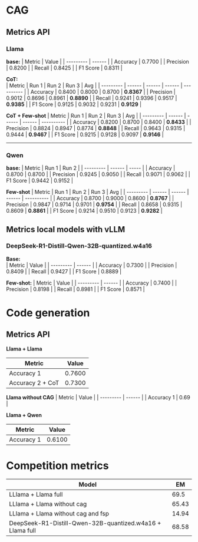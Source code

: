 # CAG

## Metrics API   

### Llama   
**base:**
| Metric    | Value  |
| --------- | ------ |
| Accuracy  | 0.7700 |
| Precision | 0.8200 |
| Recall    | 0.8425 |
| F1 Score  | 0.8311 |
  
  
**CoT:**  
| Metric    | Run 1  | Run 2  | Run 3  | Avg        |
| --------- | ------ | ------ | ------ | ---------- |
| Accuracy  | 0.8400 | 0.8000 | 0.8700 | **0.8367** |
| Precision | 0.9012 | 0.8696 | 0.8961 | **0.8890** |
| Recall    | 0.9241 | 0.9396 | 0.9517 | **0.9385** |
| F1 Score  | 0.9125 | 0.9032 | 0.9231 | **0.9129** |

  
**CoT + Few-shot** 
| Metric    | Run 1  | Run 2  | Run 3  | Avg        |
| --------- | ------ | ------ | ------ | ---------- |
| Accuracy  | 0.8200 | 0.8700 | 0.8400 | **0.8433** |
| Precision | 0.8824 | 0.8947 | 0.8774 | **0.8848** |
| Recall    | 0.9643 | 0.9315 | 0.9444 | **0.9467** |
| F1 Score  | 0.9215 | 0.9128 | 0.9097 | **0.9146** |

---

### Qwen

**base:**
| Metric    | Run 1  | Run 2 |
| --------- | ------ | ----- |
| Accuracy  | 0.8700 | 0.8700 |
| Precision | 0.9245 | 0.9050 |
| Recall    | 0.9071 | 0.9062 |
| F1 Score  | 0.9442 | 0.9152 | 

  
**Few-shot** 
| Metric    | Run 1  | Run 2  | Run 3  | Avg        |
| --------- | ------ | ------ | ------ | ---------- |
| Accuracy  | 0.8700 | 0.9000 | 0.8600 | **0.8767** |
| Precision | 0.9847 | 0.9714 | 0.9701 | **0.9754** |
| Recall    | 0.8658 | 0.9315 | 0.8609 | **0.8861** |
| F1 Score  | 0.9214 | 0.9510 | 0.9123 | **0.9282** |

## Metrics local models with vLLM  

### DeepSeek-R1-Distill-Qwen-32B-quantized.w4a16

**Base:**  
| Metric    | Value  |
| --------- | ------ |
| Accuracy  | 0.7300 |
| Precision | 0.8409 |
| Recall    | 0.9427 |
| F1 Score  | 0.8889 |

**Few-shot:** 
| Metric    | Value  |
| --------- | ------ |
| Accuracy  | 0.7400 |
| Precision | 0.8198 |
| Recall    | 0.8981 |
| F1 Score  | 0.8571 |

# Code generation

## Metrics API  

**Llama + Llama**

| Metric    | Value  |
| --------- | ------ |
| Accuracy 1 | 0.7600 |
| Accuracy 2 + CoT |   0.7300    |

**Llama without CAG**
| Metric    | Value  |
| --------- | ------ |
| Accuracy 1 | 0.69 |

**Llama + Qwen**

| Metric    | Value  |
| --------- | ------ |
| Accuracy 1 | 0.6100 |



# Competition metrics

| Model    | EM  |
| --------- | ------ |
| LLlama + Llama full | 69.5 |
| LLlama + Llama without cag | 65.43 |
| LLlama + Llama without cag and fsp | 14.94 |
| DeepSeek-R1-Distill-Qwen-32B-quantized.w4a16 + Llama full| 68.58 |